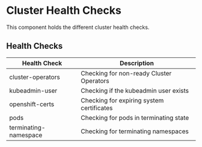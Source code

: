 # Cluster Health Checks
This component holds the different cluster health checks.

## Health Checks

| Health Check                                                 | Description                                    |
| ------------------------------------------------------------ | ---------------------------------------------- |
| cluster-operators                                            | Checking for non-ready Cluster Operators       |
| kubeadmin-user                                               | Checking if the kubeadmin user exists          |
| openshift-certs                                              | Checking for expiring system certificates      |
| pods                                                         | Checking for pods in terminating state         |
| terminating-namespace                                        | Checking for terminating namespaces            |
